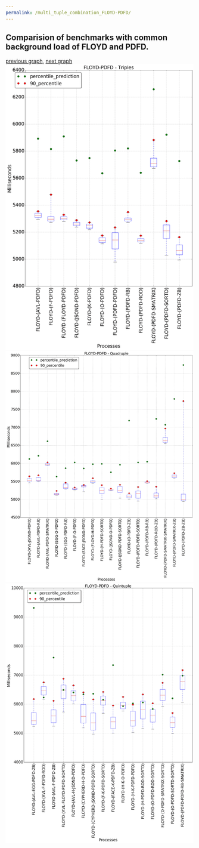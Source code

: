 ```yaml
---
permalink: /multi_tuple_combination_FLOYD-PDFD/
---
```



 ## Comparision of benchmarks with common background load of FLOYD and PDFD.

[previous graph](../multi_tuple_combination_FLOYD-O/), [next graph](../multi_tuple_combination_FLOYD-RB/)
![graph figure](./images/triple/FLOYD/FLOYD-PDFD_box.png)![graph figure](./images/quadruple/FLOYD/FLOYD-PDFD_box.png)![graph figure](./images/quintuple/FLOYD/FLOYD-PDFD_box.png)